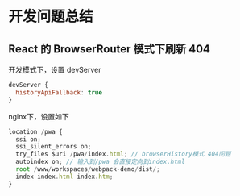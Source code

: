 # 开发问题总结

## React 的 BrowserRouter 模式下刷新 404

开发模式下，设置 devServer

```js
devServer {
  historyApiFallback: true
}
```

nginx下，设置如下

```js
location /pwa {
  ssi on;
  ssi_silent_errors on;
  try_files $uri /pwa/index.html; // browserHistory模式 404问题
  autoindex on; // 输入到/pwa 会直接定向到index.html
  root /www/workspaces/webpack-demo/dist/;
  index index.html index.htm;
}
```